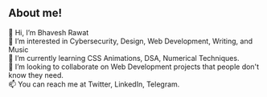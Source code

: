 <h2>About me!</h2>
<div>👋 Hi, I’m Bhavesh Rawat</div>
<div>👀 I’m interested in Cybersecurity, Design, Web Development, Writing, and Music</div>
<div>🌱 I’m currently learning CSS Animations, DSA, Numerical Techniques.</div>
<div>💞️ I’m looking to collaborate on Web Development projects that people don't know they need.</div>
<div>📫 You can reach me at Twitter, LinkedIn, Telegram.</div>
<!---
bhaveshxrawat/bhaveshxrawat is a ✨ special ✨ repository because its `README.md` (this file) appears on your GitHub profile.
You can click the Preview link to take a look at your changes.
--->
